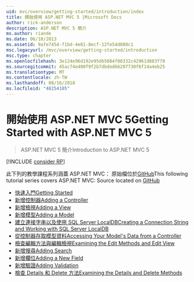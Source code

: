 ```yaml
---
uid: mvc/overview/getting-started/introduction/index
title: 開始使用 ASP.NET MVC 5 |Microsoft Docs
author: rick-anderson
description: ASP.NET MVC 5 簡介
ms.author: riande
ms.date: 06/10/2013
ms.assetid: 9afe7454-f1bd-4e81-8ecf-12fe54d080c1
msc.legacyurl: /mvc/overview/getting-started/introduction
msc.type: chapter
ms.openlocfilehash: 3e124e96d192e95d65084f00332c42961d883f70
ms.sourcegitcommit: 45ac74e400f9f2b7dbded66297730f6f14a4eb25
ms.translationtype: MT
ms.contentlocale: zh-TW
ms.lasthandoff: 08/16/2018
ms.locfileid: "48254105"
---
```

<a name="getting-started-with-aspnet-mvc-5"></a><span data-ttu-id="8dd35-103">開始使用 ASP.NET MVC 5</span><span class="sxs-lookup"><span data-stu-id="8dd35-103">Getting Started with ASP.NET MVC 5</span></span>
====================
> <span data-ttu-id="8dd35-104">ASP.NET MVC 5 簡介</span><span class="sxs-lookup"><span data-stu-id="8dd35-104">Introduction to ASP.NET MVC 5</span></span>

[!INCLUDE [consider RP](../../../../includes/razor.md)]

<span data-ttu-id="8dd35-105">此下列的教學課程系列涵蓋 ASP.NET MVC： 原始檔位於[GitHub](https://github.com/aspnet/Docs/tree/master/aspnet/mvc/overview/getting-started/introduction/sample/MvcMovie/MvcMovie)</span><span class="sxs-lookup"><span data-stu-id="8dd35-105">This following tutorial series covers ASP.NET MVC: Source located on [GitHub](https://github.com/aspnet/Docs/tree/master/aspnet/mvc/overview/getting-started/introduction/sample/MvcMovie/MvcMovie)</span></span>

- [<span data-ttu-id="8dd35-106">快速入門</span><span class="sxs-lookup"><span data-stu-id="8dd35-106">Getting Started</span></span>](getting-started.md)
- [<span data-ttu-id="8dd35-107">新增控制器</span><span class="sxs-lookup"><span data-stu-id="8dd35-107">Adding a Controller</span></span>](adding-a-controller.md)
- [<span data-ttu-id="8dd35-108">新增檢視</span><span class="sxs-lookup"><span data-stu-id="8dd35-108">Adding a View</span></span>](adding-a-view.md)
- [<span data-ttu-id="8dd35-109">新增模型</span><span class="sxs-lookup"><span data-stu-id="8dd35-109">Adding a Model</span></span>](adding-a-model.md)
- [<span data-ttu-id="8dd35-110">建立連接字串以及使用 SQL Server LocalDB</span><span class="sxs-lookup"><span data-stu-id="8dd35-110">Creating a Connection String and Working with SQL Server LocalDB</span></span>](creating-a-connection-string.md)
- [<span data-ttu-id="8dd35-111">從控制器存取模型資料</span><span class="sxs-lookup"><span data-stu-id="8dd35-111">Accessing Your Model's Data from a Controller</span></span>](accessing-your-models-data-from-a-controller.md)
- [<span data-ttu-id="8dd35-112">檢查編輯方法與編輯檢視</span><span class="sxs-lookup"><span data-stu-id="8dd35-112">Examining the Edit Methods and Edit View</span></span>](examining-the-edit-methods-and-edit-view.md)
- [<span data-ttu-id="8dd35-113">新增搜尋</span><span class="sxs-lookup"><span data-stu-id="8dd35-113">Adding Search</span></span>](adding-search.md)
- [<span data-ttu-id="8dd35-114">新增欄位</span><span class="sxs-lookup"><span data-stu-id="8dd35-114">Adding a New Field</span></span>](adding-a-new-field.md)
- [<span data-ttu-id="8dd35-115">新增驗證</span><span class="sxs-lookup"><span data-stu-id="8dd35-115">Adding Validation</span></span>](adding-validation.md)
- [<span data-ttu-id="8dd35-116">檢查 Details 和 Delete 方法</span><span class="sxs-lookup"><span data-stu-id="8dd35-116">Examining the Details and Delete Methods</span></span>](examining-the-details-and-delete-methods.md)
